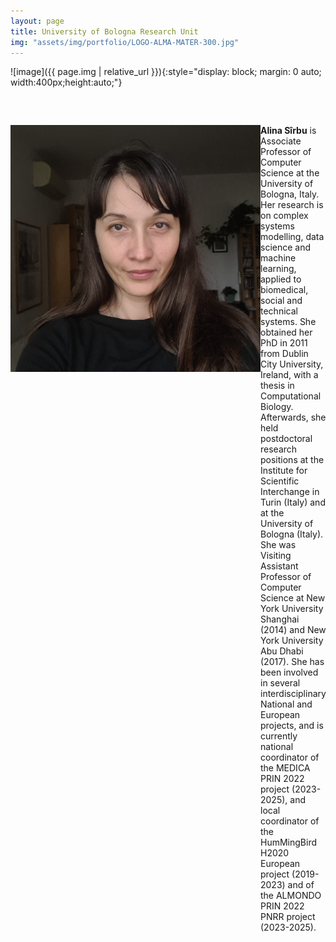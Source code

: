 ```yaml
---
layout: page
title: University of Bologna Research Unit
img: "assets/img/portfolio/LOGO-ALMA-MATER-300.jpg"
---
```


![image]({{ page.img | relative_url }}){:style="display: block; margin: 0 auto; width:400px;height:auto;"}

<div style="display: flex; align-items: flex-start; margin-bottom: 20px; margin-top: 60px;">
    <img src="/assets/img/consortium/Alina-img.jpeg" alt="Alina Sîrbu" style="width: 400px; height: auto;">
    <div>
        <a style="font-weight: bold; text-decoration: black">Alina Sîrbu</a> is Associate Professor of Computer Science at the University of Bologna, Italy. Her research is on complex systems modelling, data science and machine learning, applied to biomedical, social and technical systems. She obtained her PhD in 2011 from Dublin City University, Ireland, with a thesis in Computational Biology. Afterwards, she held postdoctoral research positions at the Institute for Scientific Interchange in Turin (Italy) and at the University of Bologna (Italy). She was Visiting Assistant Professor of Computer Science at New York University Shanghai (2014) and New York University Abu Dhabi (2017). She has been involved in several interdisciplinary National and European projects, and is currently national coordinator of the MEDICA PRIN 2022 project (2023-2025), and local coordinator of the HumMingBird H2020 European project (2019-2023) and of the ALMONDO PRIN 2022 PNRR project (2023-2025).
    </div>
</div>